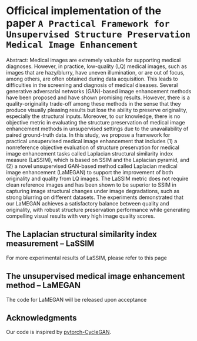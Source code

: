 # Officical implementation of the paper `A Practical Framework for Unsupervised Structure Preservation Medical Image Enhancement`
Abstract: Medical images are extremely valuable for supporting medical diagnoses. However, in practice, low-quality (LQ) medical images, such as images that are hazy/blurry, have uneven illumination, or are out of focus, among others, are often obtained during data acquisition. This leads to difficulties in the screening and diagnosis of medical diseases. Several generative adversarial networks (GAN)-based image enhancement methods have been proposed and have shown promising results. However, there is a quality-originality trade-off among these methods in the sense that they produce visually pleasing results but lose the ability to preserve originality, especially the structural inputs. Moreover, to our knowledge, there is no objective metric in evaluating the structure preservation of medical image enhancement methods in unsupervised settings due to the unavailability of paired ground-truth data. In this study, we propose a framework for practical unsupervised medical image enhancement that includes (1) a nonreference objective evaluation of structure preservation for medical image enhancement tasks called Laplacian structural similarity index measure (LaSSIM), which is based on SSIM and the Laplacian pyramid, and (2) a novel unsupervised GAN-based method called Laplacian medical image enhancement (LaMEGAN) to support the improvement of both originality and quality from LQ images. The LaSSIM metric does not require clean reference images and has been shown to be superior to SSIM in capturing image structural changes under image degradations, such as strong blurring on different datasets. The experiments demonstrated that our LaMEGAN achieves a satisfactory balance between quality and originality, with robust structure preservation performance while generating compelling visual results with very high image quality scores.

## The Laplacian structural similarity index measurement – LaSSIM
For more experimental results of LaSSIM, please refer to this page

## The unsupervised medical image enhancement method – LaMEGAN
The code for LaMEGAN will be released upon acceptance
## Acknowledgments
Our code is inspired by [pytorch-CycleGAN](https://github.com/junyanz/pytorch-CycleGAN-and-pix2pix).